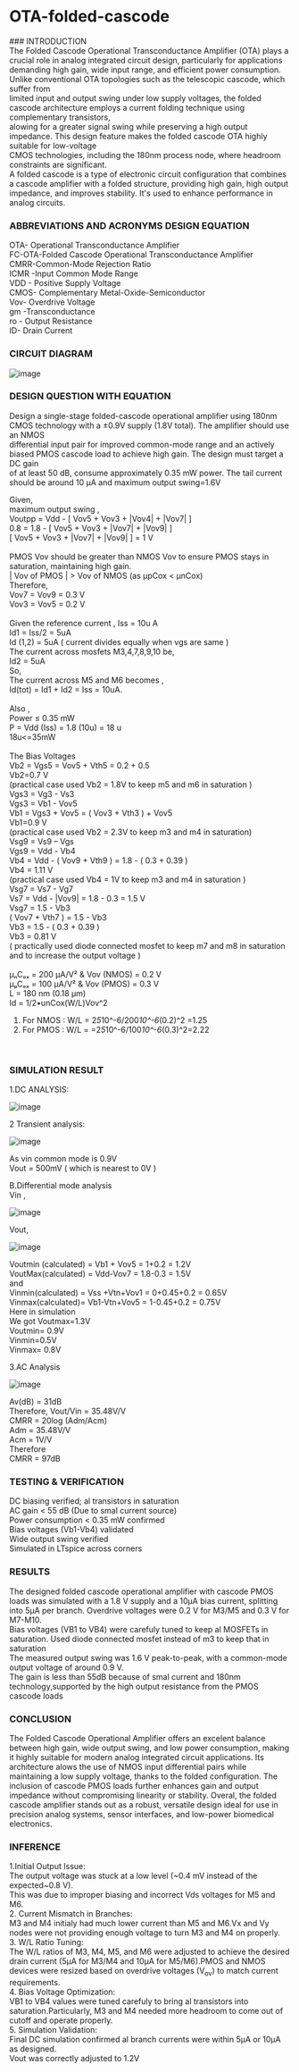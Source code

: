 <h1> OTA-folded-cascode</h1>
### INTRODUCTION<br>
 The Folded Cascode Operational Transconductance Amplifier (OTA) plays a crucial role in analog integrated circuit design, particularly for applications<br>
 demanding high gain, wide input range, and efficient power consumption. Unlike conventional OTA topologies such as the telescopic cascode, which suffer from<br>
 limited input and output swing under low supply voltages, the folded cascode architecture employs a current folding technique using complementary transistors,<br>
 alowing for a greater signal swing while preserving a high output impedance. This design feature makes the folded cascode OTA highly suitable for low-voltage<br>
 CMOS technologies, including the 180nm process node, where headroom constraints are significant.<br>
 A folded cascode is a type of electronic circuit configuration that combines a cascode amplifier with a folded structure, providing high gain, high output impedance, and improves stability. It's used to enhance performance in analog circuits.<br>

### ABBREVIATIONS AND ACRONYMS DESIGN EQUATION<br>
 OTA- Operational Transconductance Amplifier<br>
 FC-OTA-Folded Cascode Operational Transconductance Amplifier<br>
 CMRR-Common-Mode Rejection Ratio<br>
 ICMR -Input Common Mode Range<br>
  VDD - Positive Supply Voltage<br>
 CMOS- Complementary Metal-Oxide-Semiconductor<br>
 Vov- Overdrive Voltage<br>
 gm -Transconductance<br>
 ro - Output Resistance<br>
 ID- Drain Current<br>

  ### CIRCUIT DIAGRAM<br>
  
![image](https://github.com/user-attachments/assets/b1ae6cdf-4e13-46df-8ad6-68240d2f1156)


### DESIGN QUESTION WITH EQUATION<br>
 Design a single-stage folded-cascode operational amplifier using 180nm CMOS technology with a ±0.9V supply (1.8V total). The amplifier should use an NMOS<br>
 differential input pair for improved common-mode range and an actively biased PMOS cascode load to achieve high gain. The design must target a DC gain<br>
 of at least 50 dB, consume approximately 0.35 mW power. The tail current should be around 10 µA and maximum output swing=1.6V<br>

 Given,<br>
maximum output swing ,<br>
Voutpp = Vdd - [ Vov5 + Vov3 + |Vov4| + |Vov7| ]<br>
0.8 = 1.8 - [ Vov5 + Vov3 + |Vov7| + |Vov9| ]<br>
[ Vov5 + Vov3 + |Vov7| + |Vov9| ] = 1 V<br>
<br>
PMOS Vov should be greater than NMOS Vov to ensure PMOS stays in saturation, maintaining high gain.<br>
| Vov of PMOS | > Vov of NMOS (as μpCox < μnCox)<br>
Therefore,<br>
Vov7 = Vov9 = 0.3 V<br>
Vov3 = Vov5 = 0.2 V<br>
<br>
Given the reference current , Iss = 10u A<br>
Id1 = Iss/2 = 5uA<br>
Id (1,2) = 5uA ( current divides equally when vgs are same )<br>
The current across mosfets M3,4,7,8,9,10 be,<br>
Id2 = 5uA<br>
So,<br>
The current across M5 and M6 becomes  ,<br>
Id(tot) = Id1 + Id2 = Iss = 10uA.<br>
<br>
Also ,<br>
Power ≤ 0.35 mW<br>
P = Vdd (Iss) = 1.8 (10u) = 18 u<br>
18u<=35mW<br>
<br>
The Bias Voltages<br>
Vb2 = Vgs5 = Vov5 + Vth5 = 0.2 + 0.5<br>
Vb2=0.7  V<br>
(practical case used Vb2 = 1.8V to keep m5 and m6 in saturation )<br>
Vgs3 = Vg3 - Vs3<br>
Vgs3 = Vb1 - Vov5<br>
Vb1 = Vgs3 + Vov5 = ( Vov3 + Vth3 ) + Vov5<br>
Vb1=0.9 V<br>
(practical case used Vb2 = 2.3V to keep m3 and m4 in saturation)<br>
Vsg9 = Vs9 – Vgs<br>
Vgs9 = Vdd - Vb4<br>
Vb4 = Vdd - ( Vov9 + Vth9 ) = 1.8 - ( 0.3 + 0.39 )<br>
Vb4 = 1.11 V<br>
(practical case used Vb4 = 1V to keep m3 and m4 in saturation )<br>
Vsg7 = Vs7 - Vg7<br>
Vs7 = Vdd - |Vov9| = 1.8 - 0.3 = 1.5 V<br>
Vsg7 = 1.5 - Vb3<br>
( Vov7 + Vth7 ) = 1.5 - Vb3<br>
Vb3 = 1.5 - ( 0.3 + 0.39 )<br>
Vb3 = 0.81 V<br>
( practically used diode connected mosfet to keep m7 and m8 in saturation and to increase the output voltage )<br>
<br>
μₙCₒₓ = 200 μA/V² & Vov (NMOS) = 0.2 V<br>
μₚCₒₓ = 100 μA/V² & Vov (PMOS) = 0.3 V<br>
L = 180 nm (0.18 µm)<br>
Id = 1/2•unCox(W/L)Vov^2<br>
1. For NMOS : W/L = 2*5*10^-6/200*10^-6*(0.2)^2 =1.25<br>
2. For PMOS : W/L = =2*5*10^-6/100*10^-6*(0.3)^2=2.22<br>
<br>

###  SIMULATION RESULT<br>

 1.DC ANALYSIS:<br>
 
![image](https://github.com/user-attachments/assets/6cbd8393-1644-438d-90cd-998d36c0fac9)


 2 Transient analysis:<br>

 ![image](https://github.com/user-attachments/assets/0412792f-04d1-485f-94ca-0d839e736584)

 As vin common mode is 0.9V<br>
 Vout = 500mV ( which is nearest to 0V )<br>

 B.Differential mode analysis<br>
 Vin ,<br>

![image](https://github.com/user-attachments/assets/0c4e64b2-6b8c-4c95-99ec-432dac12af94)

 Vout,<br>

 ![image](https://github.com/user-attachments/assets/aef59323-f019-4da3-b248-c1c14994ab58)

 Voutmin (calculated) = Vb1 + Vov5 = 1+0.2 = 1.2V<br>
 VoutMax(calculated) = Vdd-Vov7 = 1.8-0.3 = 1.5V<br>
 and<br>
 Vinmin(calculated) = Vss +Vtn+Vov1 = 0+0.45+0.2 = 0.65V<br>
 Vinmax(calculated)= Vb1-Vtn+Vov5 = 1-0.45+0.2 = 0.75V<br>
 Here in simulation<br>
 We got Voutmax=1.3V<br>
 Voutmin= 0.9V<br>
 Vinmin=0.5V<br>
 Vinmax= 0.8V<br>

  3.AC Analysis<br>

![image](https://github.com/user-attachments/assets/1e5c47c0-d8bb-4725-a93f-7f7e4afdb8d3)

 Av(dB) = 31dB<br>
 Therefore, Vout/Vin = 35.48V/V<br>
 CMRR = 20log (Adm/Acm)<br>
 Adm = 35.48V/V<br>
 Acm = 1V/V<br>
 Therefore<br>
 CMRR = 97dB<br>

 
 ### TESTING & VERIFICATION<br>
 DC biasing verified; al transistors in saturation<br>
 AC gain < 55 dB (Due to smal current source)<br>
 Power consumption < 0.35 mW confirmed<br>
 Bias voltages (Vb1-Vb4) validated<br>
 Wide output swing verified<br>
 Simulated in LTspice across corners<br>

 
 ###  RESULTS<br>
 The designed folded cascode operational amplifier with cascode PMOS loads was simulated with a 1.8 V supply and a 10µA bias current, splitting into 5µA
 per branch. Overdrive voltages were 0.2 V for M3/M5 and 0.3 V for M7-M10.<br>
 Bias voltages (VB1 to VB4) were carefuly tuned to keep al MOSFETs in saturation. Used diode connected mosfet instead of m3 to keep that in
 saturation<br>
 The measured output swing was 1.6 V peak-to-peak, with a common-mode output voltage of around 0.9 V.<br>
 The gain is less than 55dB because of smal current and 180nm technology,supported by the high output resistance from the PMOS cascode loads<br>
  
 ### CONCLUSION<br>
 The Folded Cascode Operational Amplifier offers an excelent balance between high gain, wide output swing, and low power consumption, making it
 highly suitable for modern analog integrated circuit applications. Its architecture alows the use of NMOS input differential pairs while maintaining a low supply
 voltage, thanks to the folded configuration. The inclusion of cascode PMOS loads further enhances gain and output impedance without compromising linearity
 or stability. Overal, the folded cascode amplifier stands out as a robust, versatile design ideal for use in precision analog systems, sensor interfaces, and low-power biomedical electronics.<br>

 ### INFERENCE <br>
 1.Initial Output Issue:<br>
 The output voltage was stuck at a low level (~0.4 mV instead of the expected~0.8 V).<br>
 This was due to improper biasing and incorrect Vds voltages for M5 and M6.<br>
 2. Current Mismatch in Branches:<br>
 M3 and M4 initialy had much lower current than M5 and M6.Vx and Vy nodes were not providing enough voltage to turn M3 and M4 on properly.<br>
 3. W/L Ratio Tuning:<br>
 The W/L ratios of M3, M4, M5, and M6 were adjusted to achieve the desired drain current (5μA for M3/M4 and 10μA for M5/M6).PMOS and NMOS
 devices were resized based on overdrive voltages (V<sub>ov</sub>) to match
 current requirements.<br>
 4. Bias Voltage Optimization:<br>
 VB1 to VB4 values were tuned carefuly to bring al transistors into saturation.Particularly, M3 and M4 needed more headroom to come out of cutoff and operate properly.<br>
 5. Simulation Validation:<br>
 Final DC simulation confirmed al branch currents were within 5μA or 10μA as designed.<br>
 Vout was correctly adjusted to 1.2V<br>

